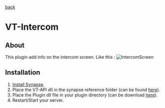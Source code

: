 [back]()

# VT-Intercom

## About

This plugin add info on the intercom screen.
Like this : 
![IntercomScreen](https://github.com/VT-DevGit/VT-Intercom/blob/main/asset/IntercomScreen.png)

## Installation
1. [Install Synapse](https://github.com/SynapseSL/Synapse/wiki#hosting-guides).
2. Place the VT-API dll in the synapse reference folder (can be found [here](https://github.com/VT-DevGiT/VT-Api)).
3. Place the Plugin dll file in your plugin directory (can be download [here](https://github.com/VT-DevGiT/VT-intercom/releases)).
5. Restart/Start your server.

